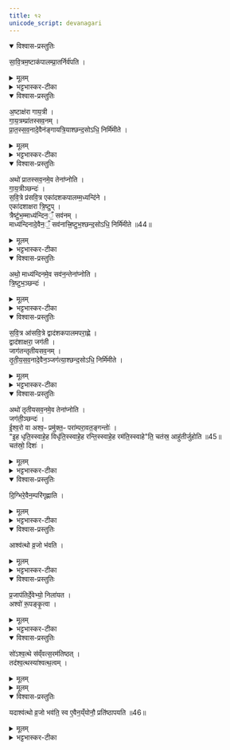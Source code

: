 ```yaml
---
title: १२
unicode_script: devanagari
---
```


<details open><summary>विश्वास-प्रस्तुतिः</summary>

सा॒वि॒त्रम॒ष्टाक॑पालम्प्रा॒तर्निर्व॑पति ।  
</details>

<details><summary>मूलम्</summary>

सा॒वि॒त्रम॒ष्टाक॑पालम्प्रा॒तर्निर्व॑पति ।  
</details>

<details><summary>भट्टभास्कर-टीका</summary>

1सावित्रमित्यादि ॥ यस्मिन् अहनि रत्निभ्योऽश्वपरिदानं तत उत्तरेद्युः तृतीयायां वा प्रातः सवित्रे अष्टाकपालं निर्वपति ।  
</details>

<details open><summary>विश्वास-प्रस्तुतिः</summary>

अ॒ष्टाक्ष॑रा गाय॒त्री ।  
गा॒य॒त्रम्प्रा॑तस्सव॒नम् ।  
प्रा॒त॒स्स॒व॒नादे॒वैन॑ङ्गायत्रि॒याश्छन्द॒सोऽधि॒ निर्मि॑मीते ।  
</details>

<details><summary>मूलम्</summary>

अ॒ष्टाक्ष॑रा गाय॒त्री ।  
गा॒य॒त्रम्प्रा॑तस्सव॒नम् ।  
प्रा॒त॒स्स॒व॒नादे॒वैन॑ङ्गायत्रि॒याश्छन्द॒सोऽधि॒ निर्मि॑मीते ।  
</details>

<details><summary>भट्टभास्कर-टीका</summary>

अष्टाक्षरेति । अष्टत्वान्वयेन प्रातस्सवनात् गायत्र्याः छन्दसः एनं अश्वमेधं अधिकगुणं निर्मिमीते उत्पादयति ।  
</details>

<details open><summary>विश्वास-प्रस्तुतिः</summary>

अथो॑ प्रातस्सव॒नमे॒व तेना॑प्नोति ।  
गा॒य॒त्रीञ्छन्दः॑ ।  
स॒वि॒त्रे प्र॑सवि॒त्र एका॑दशकपालम्म॒ध्यन्दि॑ने ।  
एका॑दशाक्षरा त्रि॒ष्टुप् ।  
त्रैष्टु॑भ॒म्माध्य॑न्दिन॒ँ॒ सव॑नम् ।  
माध्य॑न्दिनादे॒वैन॒ँ॒ सव॑नात्त्रि॒ष्टुभ॒श्छन्द॒सोऽधि॒ निर्मि॑मीते ॥44॥  
</details>

<details><summary>मूलम्</summary>

अथो॑ प्रातस्सव॒नमे॒व तेना॑प्नोति ।  
गा॒य॒त्रीञ्छन्दः॑ ।  
स॒वि॒त्रे प्र॑सवि॒त्र एका॑दशकपालम्म॒ध्यन्दि॑ने ।  
एका॑दशाक्षरा त्रि॒ष्टुप् ।  
त्रैष्टु॑भ॒म्माध्य॑न्दिन॒ँ॒ सव॑नम् ।  
माध्य॑न्दिनादे॒वैन॒ँ॒ सव॑नात्त्रि॒ष्टुभ॒श्छन्द॒सोऽधि॒ निर्मि॑मीते ॥44॥  
</details>

<details><summary>भट्टभास्कर-टीका</summary>

अपि च तेन अष्टाकपालेन प्रातस्सवनं गायत्रीं छन्दः आप्नोति ॥
</details>

<details open><summary>विश्वास-प्रस्तुतिः</summary>

अथो॒ माध्य॑न्दिनमे॒व सव॑न॒न्तेना॑प्नोति ।  
त्रि॒ष्टुभ॒ञ्छन्दः॑ ।  
</details>

<details><summary>मूलम्</summary>

अथो॒ माध्य॑न्दिनमे॒व सव॑न॒न्तेना॑प्नोति ।  
त्रि॒ष्टुभ॒ञ्छन्दः॑ ।  
</details>

<details><summary>भट्टभास्कर-टीका</summary>

2अथ तस्मिन्नेवाह्नि मध्यंदिने सवित्रे प्रसवित्रे एकादशकपालं निर्वपेत् । गतमन्यत् ।  
</details>

<details open><summary>विश्वास-प्रस्तुतिः</summary>

स॒वि॒त्र आ॑सवि॒त्रे द्वाद॑शकपालमपरा॒ह्णे ।  
द्वाद॑शाक्षरा॒ जग॑ती ।  
जाग॑तन्तृतीयसव॒नम् ।  
तृ॒ती॒य॒स॒व॒नादे॒वैन॒ञ्जग॑त्या॒श्छन्द॒सोऽधि॒ निर्मि॑मीते ।  
</details>

<details><summary>मूलम्</summary>

स॒वि॒त्र आ॑सवि॒त्रे द्वाद॑शकपालमपरा॒ह्णे ।  
द्वाद॑शाक्षरा॒ जग॑ती ।  
जाग॑तन्तृतीयसव॒नम् ।  
तृ॒ती॒य॒स॒व॒नादे॒वैन॒ञ्जग॑त्या॒श्छन्द॒सोऽधि॒ निर्मि॑मीते ।  
</details>

<details><summary>भट्टभास्कर-टीका</summary>

अथ अपराह्णे सवित्र आसवित्रे द्वादशकपालं निर्वपेत् । गतमन्यत् । त्रिष्टुब्जगतीशब्दौ उत्सादी ॥
</details>

<details open><summary>विश्वास-प्रस्तुतिः</summary>

अथो॑ तृतीयसव॒नमे॒व तेना॑प्नोति ।  
जग॑ती॒ञ्छन्दः॑ ।  
ई॒श्व॒रो वा अश्व॒ᳶ प्रमु॑क्त॒ᳶ परा॑म्परा॒वत॒ङ्गन्तोः॑ ।  
"इ॒ह धृति॒स्स्वाहे॒ह विधृ॑ति॒स्स्वाहे॒ह रन्ति॒स्स्वाहे॒ह रम॑ति॒स्स्वाहे"ति॒ चत॑स्र॒ आहु॑तीर्जुहोति ॥45॥  
चत॑स्रो॒ दिशः॑ ।  
</details>

<details><summary>मूलम्</summary>

अथो॑ तृतीयसव॒नमे॒व तेना॑प्नोति ।  
जग॑ती॒ञ्छन्दः॑ ।  
ई॒श्व॒रो वा अश्व॒ᳶ प्रमु॑क्त॒ᳶ परा॑म्परा॒वत॒ङ्गन्तोः॑ ।  
"इ॒ह धृति॒स्स्वाहे॒ह विधृ॑ति॒स्स्वाहे॒ह रन्ति॒स्स्वाहे॒ह रम॑ति॒स्स्वाहे"ति॒ चत॑स्र॒ आहु॑तीर्जुहोति ॥45॥  
चत॑स्रो॒ दिशः॑ ।  
</details>

<details><summary>भट्टभास्कर-टीका</summary>

3ईश्वर इति ॥ सायमपि चतुर्षु पत्सु एता धृतीः जुहोति ।  
</details>

<details open><summary>विश्वास-प्रस्तुतिः</summary>

दि॒ग्भिरे॒वैन॒म्परि॑गृह्णाति ।  
</details>

<details><summary>मूलम्</summary>

दि॒ग्भिरे॒वैन॒म्परि॑गृह्णाति ।  
</details>

<details><summary>भट्टभास्कर-टीका</summary>

दिग्भिरिति । चतुष्ट्वान्वयात् चतसृभिः दिग्भिरेवायं परिगृहीतो भवति ॥
</details>

<details open><summary>विश्वास-प्रस्तुतिः</summary>

आश्व॑त्थो व्र॒जो भ॑वति ।  
</details>

<details><summary>मूलम्</summary>

आश्व॑त्थो व्र॒जो भ॑वति ।  
</details>

<details><summary>भट्टभास्कर-टीका</summary>

4आश्वत्थ इति ॥ अश्वत्थनिर्मिता अश्वशाला अश्वत्थफलका स्मृता । 'अनुदात्तादेश्च' इत्यञ् ।  
</details>

<details open><summary>विश्वास-प्रस्तुतिः</summary>

प्र॒जाप॑तिर्दे॒वेभ्यो॒ निला॑यत ।  
अश्वो॑ रू॒पङ्कृ॒त्वा ।  
</details>

<details><summary>मूलम्</summary>

प्र॒जाप॑तिर्दे॒वेभ्यो॒ निला॑यत ।  
अश्वो॑ रू॒पङ्कृ॒त्वा ।  
</details>

<details><summary>भट्टभास्कर-टीका</summary>

प्रजापतिरित्यादि । निलायत निरगच्छत्, अश्वो भूत्वा रूपं च तदीयं कृत्वा । 'उपसर्गस्यायतौ' इति लत्वम् ।  
</details>

<details open><summary>विश्वास-प्रस्तुतिः</summary>

सो॑ऽश्व॒त्थे स॑व्ँवत्स॒रम॑तिष्ठत् ।  
तद॑श्व॒त्थस्या॑श्वत्थ॒त्वम् ।  
</details>

<details><summary>मूलम्</summary>

सो॑ऽश्व॒त्थे स॑व्ँवत्स॒रम॑तिष्ठत् ।  
तद॑श्व॒त्थस्या॑श्वत्थ॒त्वम् ।  
</details>


<details><summary>मूलम्</summary>

यदाश्व॑त्थो व्र॒जो भव॑ति ।  
स्व ए॒वैन॒य्ँयोनौ॒ प्रति॑ष्ठापयति ॥46॥  
</details>

<details open><summary>विश्वास-प्रस्तुतिः</summary>

यदाश्व॑त्थो व्र॒जो भव॑ति॒ स्व ए॒वैन॒य्ँयोनौ॒ प्रति॑ष्ठापयति ॥46॥  
</details>

<details><summary>मूलम्</summary>

यदाश्व॑त्थो व्र॒जो भव॑ति॒ स्व ए॒वैन॒य्ँयोनौ॒ प्रति॑ष्ठापयति ॥46॥  
</details>

<details><summary>भट्टभास्कर-टीका</summary>

सोऽश्वत्थ इत्यादि । गतम् ॥


इति तृतीये अष्टमे अश्वमेधे द्वादशोऽनुवाकः ॥  

</details>

